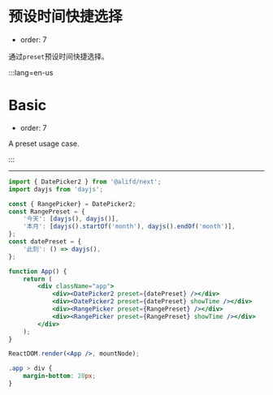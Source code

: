# 预设时间快捷选择

-   order: 7

通过`preset`预设时间快捷选择。

:::lang=en-us

# Basic

-   order: 7

A preset usage case.

:::

---

```jsx
import { DatePicker2 } from '@alifd/next';
import dayjs from 'dayjs';

const { RangePicker} = DatePicker2;
const RangePreset = {
    '今天': [dayjs(), dayjs()],
    '本月': [dayjs().startOf('month'), dayjs().endOf('month')],
};
const datePreset = {
    '此刻': () => dayjs(),
};

function App() {
    return (
        <div className="app">
            <div><DatePicker2 preset={datePreset} /></div>
            <div><DatePicker2 preset={datePreset} showTime /></div>
            <div><RangePicker preset={RangePreset} /></div>
            <div><RangePicker preset={RangePreset} showTime /></div>
        </div>
    );
}

ReactDOM.render(<App />, mountNode);
```

```css
.app > div {
    margin-bottom: 20px;
}
```
